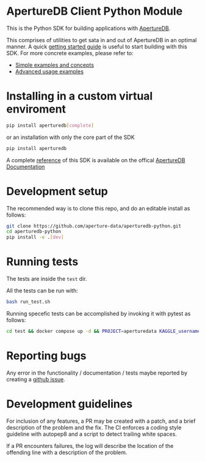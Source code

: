 # ApertureDB Client Python Module

This is the Python SDK for building applications with [ApertureDB](https://docs.aperturedata.io/Introduction/WhatIsAperture).

This comprises of utilities to get sata in and out of ApertureDB in an optimal manner.
A quick [getting started guide](https://docs.aperturedata.io/HowToGuides/start/Setup) is useful to start building with this SDK.
For more concrete examples, please refer to:
* [Simple examples and concepts](https://docs.aperturedata.io/category/simple-usage-examples)
* [Advanced usage examples](https://docs.aperturedata.io/category/advanced-usage-examples)

# Installing in a custom virtual enviroment
```bash
pip install aperturedb[complete]
```

or an installation with only the core part of the SDK
```bash
pip install aperturedb
```

A complete [reference](https://docs.aperturedata.io/category/aperturedb-python-sdk) of this SDK is available on the offical [ApertureDB Documentation](https://docs.aperturedata.io)


# Development setup
The recommended way is to clone this repo, and do an editable install as follows:
```bash
git clone https://github.com/aperture-data/aperturedb-python.git
cd aperturedb-python
pip install -e .[dev]
```


# Running tests
The tests are inside the `test` dir.

All the tests can be run with:

```bash
bash run_test.sh
```

Running specefic tests can be accomplished by invoking it with pytest as follows:

```bash
cd test && docker compose up -d && PROJECT=aperturedata KAGGLE_username=ci KAGGLE_key=dummy coverage run -m python -m pytest test_Session.py -v --log-cli-level=DEBUG
```

# Reporting bugs
Any error in the functionality / documentation / tests maybe reported by creating a
[github issue](https://github.com/aperture-data/aperturedb-python/issues).

# Development guidelines
For inclusion of any features, a PR may be created with a patch,
and a brief description of the problem and the fix.
The CI enforces a coding style guideline with autopep8 and
a script to detect trailing white spaces.

If a PR encounters failures, the log will describe the location of
the offending line with a description of the problem.
